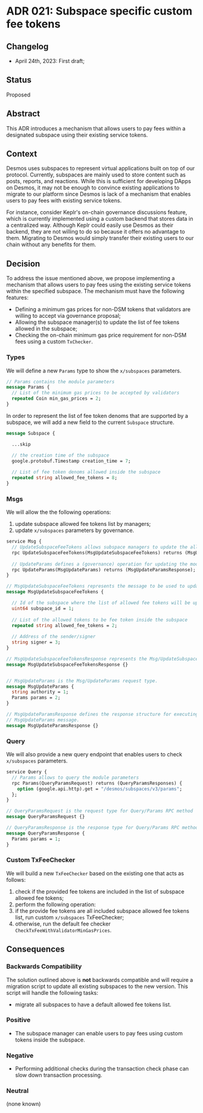 # ADR 021: Subspace specific custom fee tokens

## Changelog

- April 24th, 2023: First draft;

## Status

Proposed

## Abstract

This ADR introduces a mechanism that allows users to pay fees within a designated subspace using their existing service tokens.

## Context

Desmos uses subspaces to represent virtual applications built on top of our protocol. Currently, subspaces are mainly used to store content such as posts, reports, and reactions. While this is sufficient for developing DApps on Desmos, it may not be enough to convince existing applications to migrate to our platform since Desmos is lack of a mechanism that enables users to pay fees with existing service tokens.

For instance, consider Keplr's on-chain governance discussions feature, which is currently implemented using a custom backend that stores data in a centralized way. Although Keplr could easily use Desmos as their backend, they are not willing to do so because it offers no advantage to them. Migrating to Desmos would simply transfer their existing users to our chain without any benefits for them.

## Decision

To address the issue mentioned above, we propose implementing a mechanism that allows users to pay fees using the existing service tokens within the specified subspace. The mechanism must have the following features:
- Defining a minimum gas prices for non-DSM tokens that validators are willing to accept via governance proposal;
- Allowing the subspace manager(s) to update the list of fee tokens allowed in the subspace;
- Checking the on-chain minimum gas price requirement for non-DSM fees using a custom `TxChecker`.


### Types

We will define a new `Params` type to show the `x/subspaces` parameters.

```proto
// Params contains the module parameters
message Params {
  // List of the minimum gas prices to be accepted by validators
  repeated Coin min_gas_prices = 2;
}
```

In order to represent the list of fee token denoms that are supported by a subspace, we will add a new field to the current `Subspace` structure.

```proto
message Subspace {

  ...skip

  // the creation time of the subspace
  google.protobuf.Timestamp creation_time = 7;
  
  // List of fee token denoms allowed inside the subspace
  repeated string allowed_fee_tokens = 8;
}
```

### Msgs

We will allow the the following operations:
1. update subspace allowed fee tokens list by managers;
2. update `x/subspaces` parameters by governance.

```proto
service Msg {
  // UpdateSubspaceFeeTokens allows subspace managers to update the allowed tokens to be fee tokens inside the subspace
  rpc UpdateSubspaceFeeTokens(MsgUpdateSubspaceFeeTokens) returns (MsgUpdateSubspaceFeeTokensResponse);
    
  // UpdateParams defines a (governance) operation for updating the module
  rpc UpdateParams(MsgUpdateParams) returns (MsgUpdateParamsResponse);
}

// MsgUpdateSubspaceFeeTokens represents the message to be used to update a subspace fee tokens
message MsgUpdateSubspaceFeeTokens {

  // Id of the subspace where the list of allowed fee tokens will be updated
  uint64 subspace_id = 1;
    
  // List of the allowed tokens to be fee token inside the subspace
  repeated string allowed_fee_tokens = 2;
    
  // Address of the sender/signer
  string signer = 3;
}

// MsgUpdateSubspaceFeeTokensResponse represents the Msg/UpdateSubspaceFeeTokens response type
message MsgUpdateSubspaceFeeTokensResponse {}


// MsgUpdateParams is the Msg/UpdateParams request type.
message MsgUpdateParams {
  string authority = 1;
  Params params = 2;
}

// MsgUpdateParamsResponse defines the response structure for executing a
// MsgUpdateParams message.
message MsgUpdateParamsResponse {}
```

### Query

We will also provide a new query endpoint that enables users to check `x/subspaces` parameters.

```proto
service Query {
  // Params allows to query the module parameters
  rpc Params(QueryParamsRequest) returns (QueryParamsResponses) {
    option (google.api.http).get = "/desmos/subspaces/v3/params";
  };
}

// QueryParamsRequest is the request type for Query/Params RPC method
message QueryParamsRequest {}

// QueryParamsResponse is the response type for Query/Params RPC method
message QueryParamsResponse {
  Params params = 1;
}
```

### Custom TxFeeChecker

We will build a new `TxFeeChecker` based on the existing one that acts as follows:
1. check if the provided fee tokens are included in the list of subspace allowed fee tokens;
2. perform the following operation:
  1. if the provide fee tokens are all included subspace allowed fee tokens list, run custom `x/subspaces` TxFeeChecker;
  2. otherwise, run the default fee checker `CheckTxFeeWithValidatorMinGasPrices`.

## Consequences

### Backwards Compatibility

The solution outlined above is **not** backwards compatible and will require a migration script to update all existing subspaces to the new version. This script will handle the following tasks:
- migrate all subspaces to have a default allowed fee tokens list.

### Positive

- The subspace manager can enable users to pay fees using custom tokens inside the subspace.

### Negative

- Performing additional checks during the transaction check phase can slow down transaction processing.

### Neutral

(none known)

